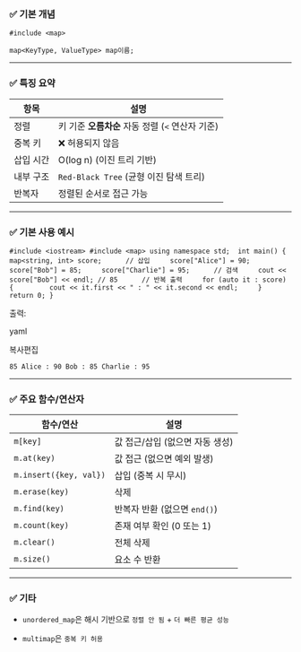 ### ✅ 기본 개념

`#include <map>`

`map<KeyType, ValueType> map이름;`

---

### ✅ 특징 요약

|항목|설명|
|---|---|
|정렬|키 기준 **오름차순** 자동 정렬 (`<` 연산자 기준)|
|중복 키|❌ 허용되지 않음|
|삽입 시간|O(log n) (이진 트리 기반)|
|내부 구조|`Red-Black Tree` (균형 이진 탐색 트리)|
|반복자|정렬된 순서로 접근 가능|

---

### ✅ 기본 사용 예시


`#include <iostream> #include <map> using namespace std;  int main() {     map<string, int> score;      // 삽입     score["Alice"] = 90;     score["Bob"] = 85;     score["Charlie"] = 95;      // 검색     cout << score["Bob"] << endl; // 85      // 반복 출력     for (auto it : score) {         cout << it.first << " : " << it.second << endl;     }      return 0; }`

출력:

yaml

복사편집

`85 Alice : 90 Bob : 85 Charlie : 95`

---

### ✅ 주요 함수/연산자

|함수/연산|설명|
|---|---|
|`m[key]`|값 접근/삽입 (없으면 자동 생성)|
|`m.at(key)`|값 접근 (없으면 예외 발생)|
|`m.insert({key, val})`|삽입 (중복 시 무시)|
|`m.erase(key)`|삭제|
|`m.find(key)`|반복자 반환 (없으면 `end()`)|
|`m.count(key)`|존재 여부 확인 (0 또는 1)|
|`m.clear()`|전체 삭제|
|`m.size()`|요소 수 반환|

---

### ✅ 기타

- `unordered_map`은 해시 기반으로 `정렬 안 됨` + `더 빠른 평균 성능`
    
- `multimap`은 `중복 키 허용`